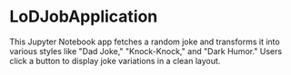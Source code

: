 # LoDJobApplication
This Jupyter Notebook app fetches a random joke and transforms it into various styles like "Dad Joke," "Knock-Knock," and "Dark Humor." Users click a button to display joke variations in a clean layout. 
